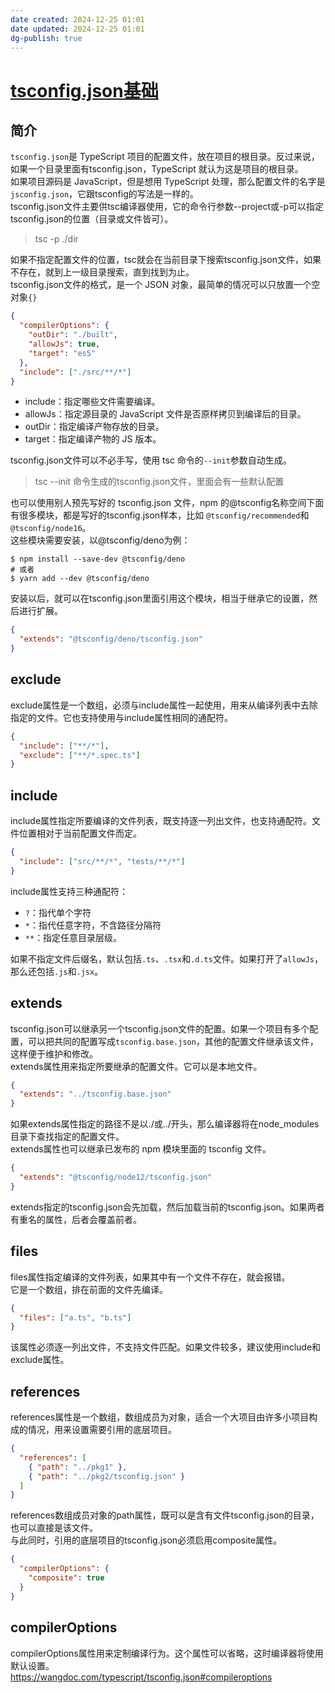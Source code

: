 ```yaml
---
date created: 2024-12-25 01:01
date updated: 2024-12-25 01:01
dg-publish: true
---
```


# [tsconfig.json基础](https://wangdoc.com/typescript/tsconfig.json)

## 简介

`tsconfig.json`是 TypeScript 项目的配置文件，放在项目的根目录。反过来说，如果一个目录里面有tsconfig.json，TypeScript 就认为这是项目的根目录。<br>如果项目源码是 JavaScript，但是想用 TypeScript 处理，那么配置文件的名字是`jsconfig.json`，它跟tsconfig的写法是一样的。<br>tsconfig.json文件主要供tsc编译器使用，它的命令行参数--project或-p可以指定tsconfig.json的位置（目录或文件皆可）。

> tsc -p ./dir

如果不指定配置文件的位置，tsc就会在当前目录下搜索tsconfig.json文件，如果不存在，就到上一级目录搜索，直到找到为止。<br>tsconfig.json文件的格式，是一个 JSON 对象，最简单的情况可以只放置一个空对象`{}`

```json
{
  "compilerOptions": {
    "outDir": "./built",
    "allowJs": true,
    "target": "es5"
  },
  "include": ["./src/**/*"]
}
```

- include：指定哪些文件需要编译。
- allowJs：指定源目录的 JavaScript 文件是否原样拷贝到编译后的目录。
- outDir：指定编译产物存放的目录。
- target：指定编译产物的 JS 版本。

tsconfig.json文件可以不必手写，使用 tsc 命令的`--init`参数自动生成。

> tsc --init
> 命令生成的tsconfig.json文件，里面会有一些默认配置

也可以使用别人预先写好的 tsconfig.json 文件，npm 的@tsconfig名称空间下面有很多模块，都是写好的tsconfig.json样本，比如 `@tsconfig/recommended`和`@tsconfig/node16`。<br>这些模块需要安装，以@tsconfig/deno为例：

```shell
$ npm install --save-dev @tsconfig/deno
# 或者
$ yarn add --dev @tsconfig/deno
```

安装以后，就可以在tsconfig.json里面引用这个模块，相当于继承它的设置，然后进行扩展。

```json
{
  "extends": "@tsconfig/deno/tsconfig.json"
}
```

## exclude

exclude属性是一个数组，必须与include属性一起使用，用来从编译列表中去除指定的文件。它也支持使用与include属性相同的通配符。

```json
{
  "include": ["**/*"],
  "exclude": ["**/*.spec.ts"]
}
```

## include

include属性指定所要编译的文件列表，既支持逐一列出文件，也支持通配符。文件位置相对于当前配置文件而定。

```json
{
  "include": ["src/**/*", "tests/**/*"]
}
```

include属性支持三种通配符：

- `?`：指代单个字符
- `*`：指代任意字符，不含路径分隔符
- `**`：指定任意目录层级。

如果不指定文件后缀名，默认包括`.ts`、`.tsx`和`.d.ts`文件。如果打开了`allowJs`，那么还包括`.js`和`.jsx`。

## extends

tsconfig.json可以继承另一个tsconfig.json文件的配置。如果一个项目有多个配置，可以把共同的配置写成`tsconfig.base.json`，其他的配置文件继承该文件，这样便于维护和修改。<br>extends属性用来指定所要继承的配置文件。它可以是本地文件。

```json
{
  "extends": "../tsconfig.base.json"
}
```

如果extends属性指定的路径不是以./或../开头，那么编译器将在node_modules目录下查找指定的配置文件。<br>extends属性也可以继承已发布的 npm 模块里面的 tsconfig 文件。

```json
{
  "extends": "@tsconfig/node12/tsconfig.json"
}
```

extends指定的tsconfig.json会先加载，然后加载当前的tsconfig.json。如果两者有重名的属性，后者会覆盖前者。

## files

files属性指定编译的文件列表，如果其中有一个文件不存在，就会报错。<br>它是一个数组，排在前面的文件先编译。

```json
{
  "files": ["a.ts", "b.ts"]
}
```

该属性必须逐一列出文件，不支持文件匹配。如果文件较多，建议使用include和exclude属性。

## references

references属性是一个数组，数组成员为对象，适合一个大项目由许多小项目构成的情况，用来设置需要引用的底层项目。

```json
{
  "references": [
    { "path": "../pkg1" },
    { "path": "../pkg2/tsconfig.json" }
  ]
}
```

references数组成员对象的path属性，既可以是含有文件tsconfig.json的目录，也可以直接是该文件。<br>与此同时，引用的底层项目的tsconfig.json必须启用composite属性。

```json
{
  "compilerOptions": {
    "composite": true
  }
}
```

## compilerOptions

compilerOptions属性用来定制编译行为。这个属性可以省略，这时编译器将使用默认设置。<br><https://wangdoc.com/typescript/tsconfig.json#compileroptions>
